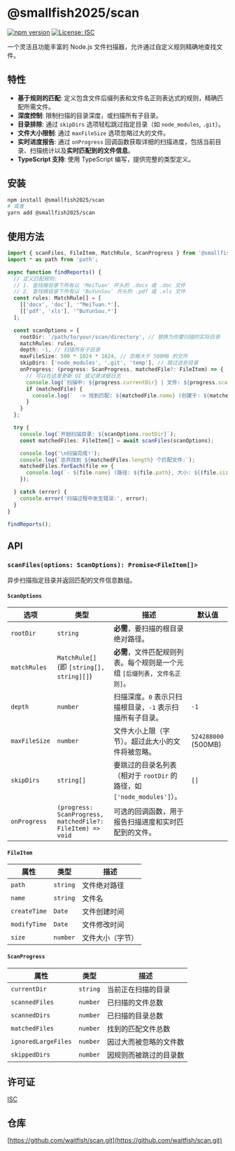 # @smallfish2025/scan

[![npm version](https://badge.fury.io/js/%40smallfish2025%2Fscan.svg)](https://badge.fury.io/js/%40smallfish2025%2Fscan)
[![License: ISC](https://img.shields.io/badge/License-ISC-blue.svg)](https://opensource.org/licenses/ISC)

一个灵活且功能丰富的 Node.js 文件扫描器，允许通过自定义规则精确地查找文件。

## 特性

*   **基于规则的匹配**: 定义包含文件后缀列表和文件名正则表达式的规则，精确匹配所需文件。
*   **深度控制**: 限制扫描的目录深度，或扫描所有子目录。
*   **目录排除**: 通过 `skipDirs` 选项轻松跳过指定目录（如 `node_modules`, `.git`）。
*   **文件大小限制**: 通过 `maxFileSize` 选项忽略过大的文件。
*   **实时进度报告**: 通过 `onProgress` 回调函数获取详细的扫描进度，包括当前目录、扫描统计以及**实时匹配到的文件信息**。
*   **TypeScript 支持**: 使用 TypeScript 编写，提供完整的类型定义。

## 安装

```bash
npm install @smallfish2025/scan
# 或者
yarn add @smallfish2025/scan
```

## 使用方法

```typescript
import { scanFiles, FileItem, MatchRule, ScanProgress } from '@smallfish2025/scan';
import * as path from 'path';

async function findReports() {
  // 定义匹配规则:
  // 1. 查找根目录下所有以 'MeiTuan' 开头的 .docx 或 .doc 文件
  // 2. 查找根目录下所有以 'BuYunSou' 开头的 .pdf 或 .xls 文件
  const rules: MatchRule[] = [
    [['docx', 'doc'], '^MeiTuan.*'],
    [['pdf', 'xls'], '^BuYunSou.*']
  ];

  const scanOptions = {
    rootDir: '/path/to/your/scan/directory', // 替换为你要扫描的实际目录
    matchRules: rules,
    depth: -1, // 扫描所有子目录
    maxFileSize: 500 * 1024 * 1024, // 忽略大于 500MB 的文件
    skipDirs: ['node_modules', '.git', 'temp'], // 跳过这些目录
    onProgress: (progress: ScanProgress, matchedFile?: FileItem) => {
      // 可以在这里更新 UI 或记录详细日志
      console.log(`扫描中: ${progress.currentDir} | 文件: ${progress.scannedFiles} | 匹配: ${progress.matchedFiles}`);
      if (matchedFile) {
        console.log(`  -> 找到匹配: ${matchedFile.name} (创建于: ${matchedFile.createTime.toLocaleDateString()})`);
      }
    }
  };

  try {
    console.log(`开始扫描目录: ${scanOptions.rootDir}`);
    const matchedFiles: FileItem[] = await scanFiles(scanOptions);

    console.log('\n扫描完成!');
    console.log(`总共找到 ${matchedFiles.length} 个匹配文件:`);
    matchedFiles.forEach(file => {
      console.log(`- ${file.name} (路径: ${file.path}, 大小: ${(file.size / 1024).toFixed(2)} KB)`);
    });

  } catch (error) {
    console.error('扫描过程中发生错误:', error);
  }
}

findReports();
```

## API

### `scanFiles(options: ScanOptions): Promise<FileItem[]>`

异步扫描指定目录并返回匹配的文件信息数组。

#### `ScanOptions`

| 选项          | 类型                                                   | 描述                                                              | 默认值             |
|---------------|------------------------------------------------------|-----------------------------------------------------------------|-----------------|
| `rootDir`     | `string`                                             | **必需**，要扫描的根目录绝对路径。                                     |                 |
| `matchRules`  | `MatchRule[]` (即 `[string[], string][]`)              | **必需**，文件匹配规则列表。每个规则是一个元组 `[后缀列表, 文件名正则]`。 |                 |
| `depth`       | `number`                                             | 扫描深度。`0` 表示只扫描根目录，`-1` 表示扫描所有子目录。               | `-1`            |
| `maxFileSize` | `number`                                             | 文件大小上限（字节）。超过此大小的文件将被忽略。                           | `524288000` (500MB) |
| `skipDirs`    | `string[]`                                           | 要跳过的目录名列表（相对于 `rootDir` 的路径，如 `['node_modules']`）。 | `[]`            |
| `onProgress`  | `(progress: ScanProgress, matchedFile?: FileItem) => void` | 可选的回调函数，用于报告扫描进度和实时匹配到的文件。                      |                 |

#### `FileItem`

| 属性         | 类型     | 描述         |
|--------------|----------|--------------|
| `path`       | `string` | 文件绝对路径   |
| `name`       | `string` | 文件名       |
| `createTime` | `Date`   | 文件创建时间 |
| `modifyTime` | `Date`   | 文件修改时间 |
| `size`       | `number` | 文件大小（字节） |

#### `ScanProgress`

| 属性                | 类型     | 描述               |
|---------------------|----------|------------------|
| `currentDir`        | `string` | 当前正在扫描的目录     |
| `scannedFiles`      | `number` | 已扫描的文件总数     |
| `scannedDirs`       | `number` | 已扫描的目录总数     |
| `matchedFiles`      | `number` | 找到的匹配文件总数   |
| `ignoredLargeFiles` | `number` | 因过大而被忽略的文件数 |
| `skippedDirs`       | `number` | 因规则而被跳过的目录数 |

## 许可证

[ISC](https://opensource.org/licenses/ISC)

## 仓库

[https://github.com/waitfish/scan.git](https://github.com/waitfish/scan.git) 
